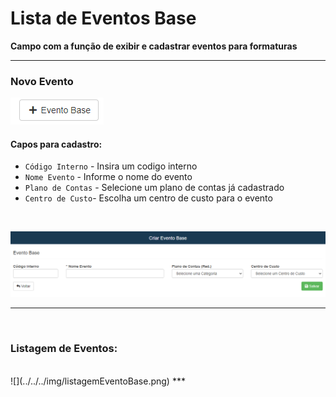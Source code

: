 # Lista de Eventos Base
**Campo com a função de exibir e cadastrar eventos para formaturas**
***
### Novo Evento

![](../../../img/novoEventoBase.png)

#### **Capos para cadastro**:

* `Código Interno` - Insira um codigo interno
* `Nome Evento` - Informe o nome do evento
* `Plano de Contas` - Selecione um plano de contas já cadastrado
* `Centro de Custo`- Escolha um centro de custo para o evento
<br>

![](../../../img/cadastroEventoBase.png)
***
<br>

### **Listagem de Eventos:**
<br>
![](../../../img/listagemEventoBase.png)
***